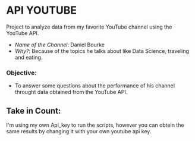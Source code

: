 # API YOUTUBE
Project to analyze data from my favorite YouTube channel using the YouTube API. 

- *Name of the Channel*: Daniel Bourke
- *Why?*: Because of the topics he talks about like Data Science, traveling and eating. 

### Objective:
- To answer some questions about the performance of his channel throught data obtained from the YouTube API. 

## Take in Count:
I'm using my own Api_key to run the scripts, however you can obtein the same results by changing it with your own youtube api key.
